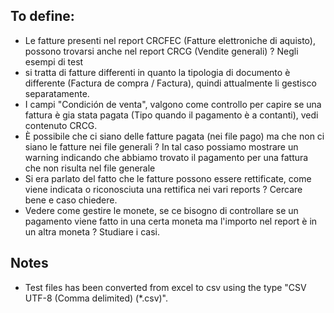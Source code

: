 ## To define:

- Le fatture presenti nel report CRCFEC (Fatture elettroniche di aquisto), possono trovarsi anche nel report CRCG (Vendite generali) ? Negli esempi di test
- si tratta di fatture differenti in quanto la tipologia di documento è differente (Factura de compra / Factura), quindi attualmente li gestisco separatamente.
- I campi "Condición de venta", valgono come controllo per capire se una fattura è gia stata pagata (Tipo quando il pagamento è a contanti), vedi contenuto CRCG.
- È possibile che ci siano delle fatture pagata (nei file pago) ma che non ci siano le fatture nei file generali ? In tal caso possiamo mostrare un warning indicando che abbiamo trovato il pagamento per una fattura che non risulta nel file generale
- Si era parlato del fatto che le fatture possono essere rettificate, come viene indicata o riconosciuta una rettifica nei vari reports ? Cercare bene e caso chiedere.
-  Vedere come gestire le monete, se ce bisogno di controllare se un pagamento viene fatto in una certa moneta ma l'importo nel report
  è in un altra moneta ? Studiare i casi.
## Notes
- Test files has been converted from excel to csv using the type "CSV UTF-8 (Comma delimited) (*.csv)".